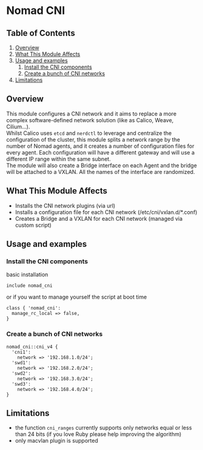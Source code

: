 # Nomad CNI

## Table of Contents

1. [Overview](#overview)
2. [What This Module Affects](#what-this-module-affects)
3. [Usage and examples](#usage-and-examples)
    1. [Install the CNI components](#install-the-cni-components)
    2. [Create a bunch of CNI networks](#create-a-bunch-of-cni-networks)
4. [Limitations](#limitations)

## Overview

This module configures a CNI network and it aims to replace a more complex software-defined network solution (like as Calico, Weave, Cilium...).\
Whilst Calico uses `etcd` and `nerdctl` to leverage and centralize the configuration of the cluster, this module splits a network range by the number of Nomad agents, and it creates a number of configuration files for every agent. Each configuration will have a different gateway and will use a different IP range within the same subnet.\
The module will also create a Bridge interface on each Agent and the bridge will be attached to a VXLAN. All the names of the interface are randomized.

## What This Module Affects <a name="what-this-module-affects"></a>

* Installs the CNI network plugins (via url)
* Installs a configuration file for each CNI network (/etc/cni/vxlan.d/*.conf)
* Creates a Bridge and a VXLAN for each CNI network (managed via custom script)

## Usage and examples <a name="usage-and-examples"></a>

### Install the CNI components

basic installation

```puppet
include nomad_cni
```

or if you want to manage yourself the script at boot time

```puppet
class { 'nomad_cni':
  manage_rc_local => false,
}
```

### Create a bunch of CNI networks

```puppet
nomad_cni::cni_v4 {
  'cni1':
    network => '192.168.1.0/24';
  'swd1':
    network => '192.168.2.0/24';
  'swd2':
    network => '192.168.3.0/24';
  'swd3':
    network => '192.168.4.0/24';
}
```

## Limitations

* the function `cni_ranges` currently supports only networks equal or less than 24 bits (if you love Ruby please help improving the algorithm)
* only macvlan plugin is supported
